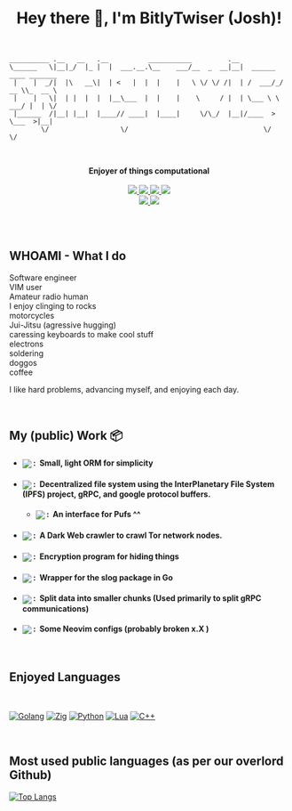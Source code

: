 <h1 align="center">Hey there 👋, I'm BitlyTwiser (Josh)!</h1>

<br />

```
__________ .__   __   .__          ___________         .__                        
\______   \|__|_/  |_ |  |  ___.__.\__    ___/__  _  __|__|  ______  ____ _______ 
 |    |  _/|  |\   __\|  | <   |  |  |    |   \ \/ \/ /|  | /  ___/_/ __ \\_  __ \
 |    |   \|  | |  |  |  |__\___  |  |    |    \     / |  | \___ \ \  ___/ |  | \/
 |______  /|__| |__|  |____// ____|  |____|     \/\_/  |__|/____  > \___  >|__|   
        \/                  \/                                  \/      \/        
```


<br />

<p align="center">
    <b>Enjoyer of things computational</b>
    <br />
    <br />
    <a href="https://hits.seeyoufarm.com/">
        <img src="https://hits.seeyoufarm.com/api/count/incr/badge.svg?url=https%3A%2F%2Fgithub.com%2FBitlyTwiser&title_bg=%232D2D2D&count_bg=%2300CC69&icon=github.svg&icon_color=%23E7E7E7&title=Views%20%28Day%20%2F%20All%29&edge_flat=false" />
    </a>
    <a href="https://github.com/STRRL/serverless-github-badges">
        <img src="https://badges.strrl.dev/years/BitlyTwiser?style=flat&labelColor=333333&logoColor=E7E7E7&color=0089FF&label=Years&logo=github" />
    </a>
    <a href="https://github.com/BitlyTwiser?tab=followers">
        <img src="https://img.shields.io/github/followers/BitlyTwiser?style=flat&labelColor=333333&logoColor=E7E7E7&color=8939FF&label=Followers&logo=github" />
    </a>
    <a href="#">
        <img src="https://img.shields.io/github/stars/BitlyTwiser?style=flat&affiliations=OWNER%2CCOLLABORATOR&labelColor=333333&logoColor=E7E7E7&color=EEAA00&label=Stars&logo=github" />
    </a>
    <br />
    <a href="#">
        <img src="https://img.shields.io/badge/Open_Source-❤-FF0069?style=flat&labelColor=333333&logoColor=E7E7E7">
    </a>
    <a href="#">
        <img src="https://img.shields.io/badge/PRs-Welcome-00CC00?style=flat&labelColor=333333&logoColor=E7E7E7">
    </a>

</p>

<br />

<br />

WHOAMI - What I do
-----------------
Software engineer <br />
VIM user <br />
Amateur radio human <br />
I enjoy clinging to rocks <br />
motorcycles <br />
Jui-Jitsu (agressive hugging)  <br />
caressing keyboards to make cool stuff <br />
electrons <br />
soldering <br />
doggos <br />
coffee <br />

I like hard problems, advancing myself, and enjoying each day.

<br />

My (public) Work 📦
-----------
- #### <a href="https://github.com/BitlyTwiser/tinyORM"><img align="center" src="https://img.shields.io/github/v/release/BitlyTwiser/tinyORM?label=tinyORM&style=for-the-badge&labelColor=E84F41&color=F48C38"></a> :&nbsp; Small, light ORM for simplicity
- #### <a href="https://github.com/BitlyTwiser/pufs"><img align="center" src="https://img.shields.io/badge/-pufs-D02670?style=for-the-badge"></a> :&nbsp; Decentralized file system using the InterPlanetary File System (IPFS) project, gRPC, and google protocol buffers.
  - #### <a href="https://github.com/BitlyTwiser/throw"><img align="center" src="https://img.shields.io/badge/-throw-D02670?style=for-the-badge"></a> :&nbsp; An interface for Pufs ^^
- #### <a href="https://github.com/BitlyTwiser/torMonger"><img align="center" src="https://img.shields.io/badge/-torMonger-028AAB?style=for-the-badge"></a> :&nbsp; A Dark Web crawler to crawl Tor network nodes.
- #### <a href="https://github.com/BitlyTwiser/tinycrypt"><img align="center" src="https://img.shields.io/github/v/release/BitlyTwiser/tinycrypt?label=tinycrypt&style=for-the-badge&labelColor=4eb231&color=F48C38"></a> :&nbsp; Encryption program for hiding things
- #### <a href="https://github.com/BitlyTwiser/slogger"><img align="center" src="https://img.shields.io/github/v/release/BitlyTwiser/slogger?label=slogger&style=for-the-badge&labelColor=31b2b0&color=F48C38"></a> :&nbsp; Wrapper for the slog package in Go
- #### <a href="https://github.com/BitlyTwiser/tinychunk"><img align="center" src="https://img.shields.io/github/v/release/BitlyTwiser/tinychunk?label=tinychunk&style=for-the-badge&labelColor=20281e&color=F48C38"></a> :&nbsp; Split data into smaller chunks (Used primarily to split gRPC communications)
- #### <a href="https://github.com/BitlyTwiser/neovim-configuration"><img align="center" src="https://img.shields.io/badge/-neovim-configuration-D02670?style=for-the-badge"></a> :&nbsp; Some Neovim configs (probably broken x.X )


<br />

Enjoyed Languages
------------------
<br />

[![Golang](    https://img.shields.io/badge/-Golang-333333?style=for-the-badge&logo=go&logoColor=white&labelColor=3776FB          )](https://go.dev/)
[![Zig](    https://img.shields.io/badge/-Zig-333333?style=for-the-badge&logo=zig&logoColor=white&labelColor=DF9100     )](https://ziglang.org/)
[![Python](    https://img.shields.io/badge/-Python-333333?style=for-the-badge&logo=python&logoColor=white&labelColor=3776FB     )](https://www.python.org/)
[![Lua](       https://img.shields.io/badge/-Lua-333333?style=for-the-badge&logo=lua&logoColor=white&labelColor=2C39BD           )](https://www.lua.org/)
[![C++](       https://img.shields.io/badge/-C++-333333?style=for-the-badge&logo=c%2B%2B&logoColor=white&labelColor=00599C       )](https://isocpp.org/)

<br />


Most used public languages (as per our overlord Github)
--------------------------

[![Top Langs](https://github-readme-stats.vercel.app/api/top-langs/?username=BitlyTwiser)](https://github.com/BitlyTwiser/github-readme-stats)
